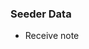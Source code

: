 ### Seeder Data
<!-- - User ok -->
<!-- - Product  -->
<!-- - Category -->
<!-- - Supplier -->
<!-- - Order -->
<!-- - Discount -->
- Receive note
